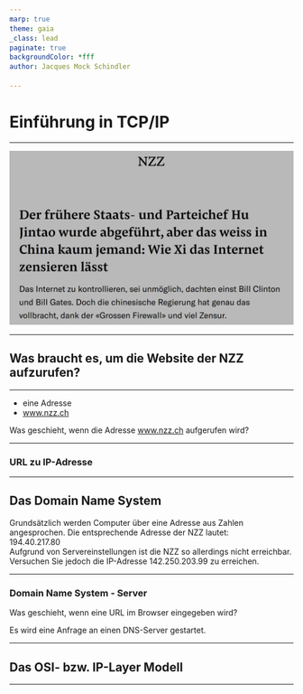 ```yaml
---
marp: true
theme: gaia
_class: lead
paginate: true
backgroundColor: *fff
author: Jacques Mock Schindler

---
```


# Einführung in TCP/IP

---
![NZZ vom 24. Oktober 22](../data/images/nzz_anriss.png)

---

## Was braucht es, um die Website der NZZ aufzurufen?

---
- eine Adresse
- www.nzz.ch

Was geschieht, wenn die Adresse www.nzz.ch aufgerufen wird?

---

### URL zu IP-Adresse


---
## Das Domain Name System

Grundsätzlich werden Computer über eine Adresse aus Zahlen angesprochen.
Die entsprechende Adresse der NZZ lautet:  
194.40.217.80  
Aufgrund von Servereinstellungen ist die NZZ so allerdings nicht
erreichbar. Versuchen Sie jedoch die IP-Adresse 142.250.203.99 zu erreichen.

---

### Domain Name System - Server

Was geschieht, wenn eine URL im Browser eingegeben wird?

Es wird eine Anfrage an einen DNS-Server gestartet.
 

---

## Das OSI- bzw. IP-Layer Modell

---